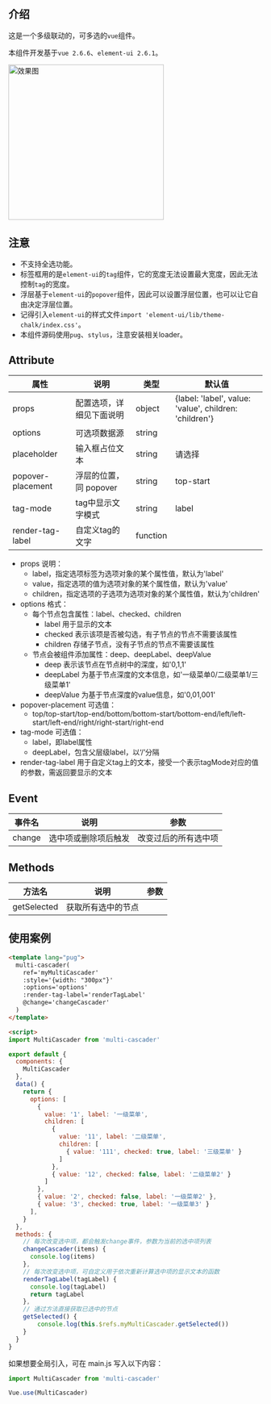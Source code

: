 ## 介绍

这是一个多级联动的，可多选的```vue```组件。

本组件开发基于```vue 2.6.6```、```element-ui 2.6.1```。

<img src="http://cdn.ninix.cn/multi-cascader.jpg" alt="效果图" width="308px">

## 注意

* 不支持全选功能。
* 标签框用的是```element-ui```的```tag```组件，它的宽度无法设置最大宽度，因此无法控制```tag```的宽度。
* 浮层基于```element-ui```的```popover```组件，因此可以设置浮层位置，也可以让它自由决定浮层位置。
* 记得引入```element-ui```的样式文件```import 'element-ui/lib/theme-chalk/index.css'```。
* 本组件源码使用```pug```、```stylus```，注意安装相关loader。


## Attribute

属性|说明|类型|默认值
----|----|----|--
props                  | 配置选项，详细见下面说明      | object   | {label: 'label', value: 'value', children: 'children'}
options                | 可选项数据源                  | string
placeholder            | 输入框占位文本                | string   | 请选择
popover-placement      | 浮层的位置，同 popover        | string   | top-start
tag-mode                | tag中显示文字模式             | string   | label
render-tag-label       | 自定义tag的文字               | function

* props 说明：
    * label，指定选项标签为选项对象的某个属性值，默认为'label'
    * value，指定选项的值为选项对象的某个属性值，默认为'value'
    * children，指定选项的子选项为选项对象的某个属性值，默认为'children'
* options 格式：
    * 每个节点包含属性：label、checked、children
        * label 用于显示的文本
        * checked 表示该项是否被勾选，有子节点的节点不需要该属性
        * children 存储子节点，没有子节点的节点不需要该属性
    * 节点会被组件添加属性：deep、deepLabel、deepValue
        * deep 表示该节点在节点树中的深度，如'0,1,1'
        * deepLabel 为基于节点深度的文本信息，如'一级菜单0/二级菜单1/三级菜单1'
        * deepValue 为基于节点深度的value信息，如'0,01,001'
* popover-placement 可选值：
    * top/top-start/top-end/bottom/bottom-start/bottom-end/left/left-start/left-end/right/right-start/right-end
* tag-mode 可选值：
    * label，即label属性
    * deepLabel，包含父层级label，以‘/’分隔
* render-tag-label 用于自定义tag上的文本，接受一个表示tagMode对应的值的参数，需返回要显示的文本

## Event

事件名      |   说明                            | 参数
------------|-----------------------------------|---------
change      |   选中项或删除项后触发            | 改变过后的所有选中项

## Methods

方法名      |   说明                            |   参数
------------|-----------------------------------|-------------
getSelected |   获取所有选中的节点              |

## 使用案例

```html
<template lang="pug">
  multi-cascader(
    ref='myMultiCascader'
    :style='{width: "300px"}'
    :options='options'
    :render-tag-label='renderTagLabel'
    @change='changeCascader'
  )
</template>

<script>
import MultiCascader from 'multi-cascader'

export default {
  components: {
    MultiCascader
  },
  data() {
    return {
      options: [
        {
          value: '1', label: '一级菜单',
          children: [
            {
              value: '11', label: '二级菜单',
              children: [
                { value: '111', checked: true, label: '三级菜单' }
              ]
            },
            { value: '12', checked: false, label: '二级菜单2' }
          ]
        },
        { value: '2', checked: false, label: '一级菜单2' },
        { value: '3', checked: true, label: '一级菜单3' }
      ],
    }
  },
  methods: {
    // 每次改变选中项，都会触发change事件，参数为当前的选中项列表
    changeCascader(items) {
      console.log(items)
    },
    // 每次改变选中项，可自定义用于依次重新计算选中项的显示文本的函数
    renderTagLabel(tagLabel) {
      console.log(tagLabel)
      return tagLabel
    },
    // 通过方法直接获取已选中的节点
    getSelected() {
        console.log(this.$refs.myMultiCascader.getSelected())
    }
  }
}
```

如果想要全局引入，可在 main.js 写入以下内容：

```js
import MultiCascader from 'multi-cascader'

Vue.use(MultiCascader)
```